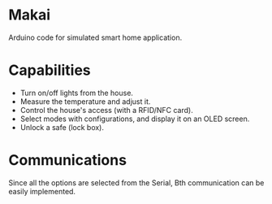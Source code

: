 # Makai
Arduino code for simulated smart home application.

# Capabilities
* Turn on/off lights from the house. 
* Measure the temperature and adjust it. 
* Control the house's access (with a RFID/NFC card).
* Select modes with configurations, and display it on an OLED screen.
* Unlock a safe (lock box).

# Communications
Since all the options are selected from the Serial, Bth communication can be easily implemented.

